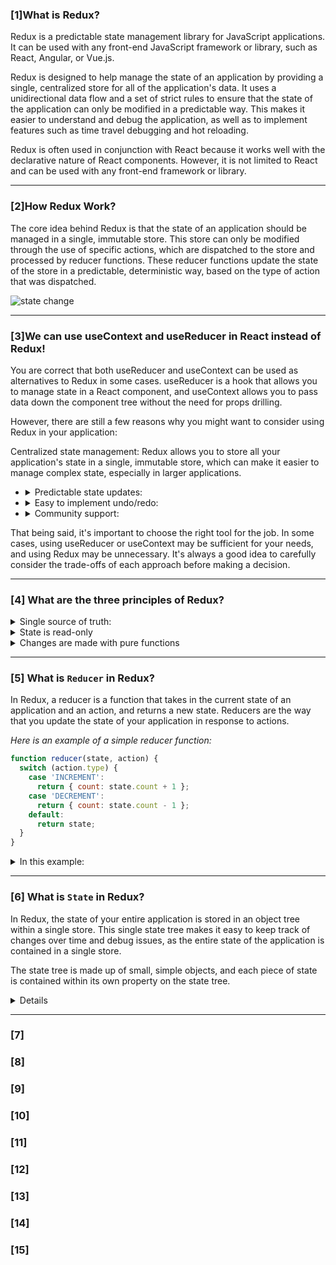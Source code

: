 ### [1]What is Redux?

Redux is a predictable state management library for JavaScript applications. It can be used with any front-end JavaScript framework or library, such as React, Angular, or Vue.js.

Redux is designed to help manage the state of an application by providing a single, centralized store for all of the application's data. It uses a unidirectional data flow and a set of strict rules to ensure that the state of the application can only be modified in a predictable way. This makes it easier to understand and debug the application, as well as to implement features such as time travel debugging and hot reloading.

Redux is often used in conjunction with React because it works well with the declarative nature of React components. However, it is not limited to React and can be used with any front-end framework or library.

<hr/>

### [2]How Redux Work?

The core idea behind Redux is that the state of an application should be managed in a single, immutable store. This store can only be modified through the use of specific actions, which are dispatched to the store and processed by reducer functions. These reducer functions update the state of the store in a predictable, deterministic way, based on the type of action that was dispatched.

![state change](https://iili.io/HIMHU7I.png)

<hr/>

### [3]We can use useContext and useReducer in React instead of Redux!

You are correct that both useReducer and useContext can be used as alternatives to Redux in some cases. useReducer is a hook that allows you to manage state in a React component, and useContext allows you to pass data down the component tree without the need for props drilling.

However, there are still a few reasons why you might want to consider using Redux in your application:

Centralized state management: Redux allows you to store all your application's state in a single, immutable store, which can make it easier to manage complex state, especially in larger applications.

- <details><summary>Predictable state updates:</summary> Redux uses a strict unidirectional data flow, which means that state updates only happen in a predictable way. This can make it easier to debug and test your application.</details>

- <details><summary>Easy to implement undo/redo:</summary> Because all state updates in Redux are stored in an array of previous states, it is easy to implement undo/redo functionality.</details>

- <details><summary>Community support:</summary> Redux is a widely-used library, and as such has a large community of developers who can provide support and resources.</details>

That being said, it's important to choose the right tool for the job. In some cases, using useReducer or useContext may be sufficient for your needs, and using Redux may be unnecessary. It's always a good idea to carefully consider the trade-offs of each approach before making a decision.

<hr/>

### [4] What are the three principles of Redux?

<details><summary>Single source of truth:</summary>The state of your entire application is stored in a single object, called the "store." This makes it easier to understand the state of your application and debug problems.</details>

<details><summary>State is read-only</summary>The only way to change the state of your application is to dispatch an action, an object that describes a change to the state. This makes it easier to understand how the state of your application is being modified and allows you to implement logic to handle different types of actions.</details>

<details><summary>Changes are made with pure functions</summary> In Redux, you define "reducers" to handle the logic for updating the state based on an action. Reducers are pure functions, which means they do not have side effects and always return the same output for a given input. This helps to ensure that the state of your application is predictable and easy to test.</details>

<hr/>

### [5] What is `Reducer` in Redux?

In Redux, a reducer is a function that takes in the current state of an application and an action, and returns a new state. Reducers are the way that you update the state of your application in response to actions.

<em>Here is an example of a simple reducer function:</em>

```javascript
function reducer(state, action) {
  switch (action.type) {
    case 'INCREMENT':
      return { count: state.count + 1 };
    case 'DECREMENT':
      return { count: state.count - 1 };
    default:
      return state;
  }
}
```

<details><summary>In this example:</summary>In this example, the reducer function has a switch statement that checks the type property of the action. Depending on the type of the action, the reducer returns a new state object with an updated count property. If the action type is INCREMENT, the count is incremented by 1. If the action type is DECREMENT, the count is decremented by 1. If the action type is not recognized, the reducer returns the current state.

Reducers are important in Redux because they are the only way to update the state of your application. They are also pure functions, which means they do not have any side effects and always return the same output for a given input. This helps to ensure that the state of your application is predictable and easy to test.</details>

<hr/>

### [6] What is `State` in Redux?

In Redux, the state of your entire application is stored in an object tree within a single store. This single state tree makes it easy to keep track of changes over time and debug issues, as the entire state of the application is contained in a single store.

The state tree is made up of small, simple objects, and each piece of state is contained within its own property on the state tree. 

<details><summery>For example:<summery> if you are building a to-do list app, the state tree might contain a property called "todos" that stores an array of to-do objects, and another property called "visibilityFilter" that stores a string representing the current visibility filter for the to-do list.

In Redux, the state of the application can only be modified through a process called dispatchinng an action. An action is a plain JavaScript object that describes the change that needs to be made to the state tree. For example, to add a new to-do to the list, you might dispatch an action with a type of "ADD_TODO" and a payload that includes the text of the new to-do.

Redux provides a way to manage the state of your application in a predictable, transparent way, making it easier to understand and debug the behavior of your app.</details>

<hr/>

### [7]

### [8]

### [9]

### [10]

### [11]

### [12]

### [13]

### [14]

### [15]